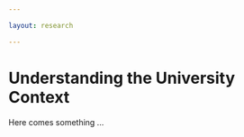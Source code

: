 ```yaml
---

layout: research

---
```




<h1> Understanding the University Context </h1>




Here comes something ...











